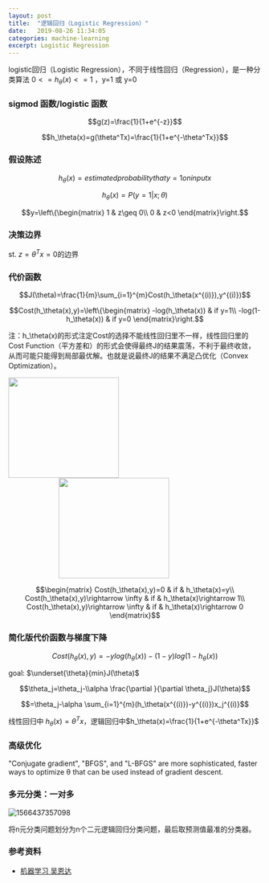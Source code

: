 ```yaml
---
layout: post
title:  "逻辑回归（Logistic Regression）"
date:   2019-08-26 11:34:05
categories: machine-learning
excerpt: Logistic Regression
---
```


logistic回归（Logistic Regression），不同于线性回归（Regression），是一种分类算法
$0<=h_\theta(x)<=1$	，y=1 或 y=0

### sigmod 函数/logistic 函数

   $$g(z)=\frac{1}{1+e^{-z}}$$

   $$h_\theta(x)=g(\theta^Tx)=\frac{1}{1+e^{-\theta^Tx}}$$

### 假设陈述

   $$h_\theta(x)=estimated probability that y=1 on input x$$

   $$h_\theta(x)=P(y=1|x;\theta)$$

   $$y=\left\{\begin{matrix}
   1 & z\geq 0\\ 
   0 & z<0
   \end{matrix}\right.$$

### 决策边界

   st. $z=\theta^Tx = 0$的边界

### 代价函数

   $$J(\theta)=\frac{1}{m}\sum_{i=1}^{m}Cost(h_\theta(x^{(i)}),y^{(i)})$$

   $$Cost(h_\theta(x),y)=\left\{\begin{matrix}
   -log(h_\theta(x)) & if y=1\\ 
   -log(1-h_\theta(x)) & if y=0
   \end{matrix}\right.$$

   注：h_\theta(x)的形式注定Cost的选择不能线性回归里不一样，线性回归里的Cost Function（平方差和）的形式会使得最终J的结果震荡，不利于最终收敛，从而可能只能得到局部最优解。也就是说最终J的结果不满足凸优化（Convex Optimization）。

   <img src="{{site.baseurl}}/static/image/costFunc_1.png"  width="220px" height="200px"/><img src="{{site.baseurl}}/static/image/costFunc_2.png"  width="220px" height="200px" style="margin-left:100px"/>

   $$\begin{matrix}
   Cost(h_\theta(x),y)=0 & if & h_\theta(x)=y\\ 
   Cost(h_\theta(x),y)\rightarrow \infty & if & h_\theta(x)\rightarrow 1\\ 
   Cost(h_\theta(x),y)\rightarrow \infty & if & h_\theta(x)\rightarrow 0
   \end{matrix}$$

### 简化版代价函数与梯度下降

   $$Cost(h_\theta(x),y)=-ylog(h_\theta(x))-(1-y)log(1-h_\theta(x))$$

   goal: $\underset{\theta}{min}J(\theta)$

   $$\theta_j=\theta_j-\\alpha \frac{\partial }{\partial \theta_j}J(\theta)$$

   $$=\theta_j-\alpha \sum_{i=1}^{m}(h_\theta(x^{(i)})-y^{(i)})x_j^{(i)}$$

   线性回归中 $h_\theta(x)=\theta^Tx$，逻辑回归中$h_\theta(x)=\frac{1}{1+e^{-\theta^Tx}}$

   <!--注：特征缩放有助于加快收敛速度。--> 

### 高级优化

   "Conjugate gradient", "BFGS", and "L-BFGS" are more sophisticated, faster ways to
   optimize θ that can be used instead of gradient descent. 

### 多元分类：一对多

   ![1566437357098]({{site.baseurl}}/static/image/multiregression.png)

   将n元分类问题划分为n个二元逻辑回归分类问题，最后取预测值最准的分类器。

### 参考资料
* [机器学习 吴恩达](https://study.163.com/course/courseMain.htm?courseId=1004570029&_trace_c_p_k2_=f1158da157aa45e29e9dc717d5be9260)


